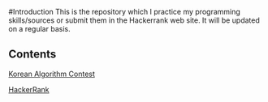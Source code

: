 #Introduction
This is the repository which I practice my programming skills/sources or submit them in the Hackerrank web site.
It will be updated on a regular basis.

Contents
---

[Korean Algorithm Contest](https://www.acmicpc.net/)

[HackerRank](https://www.hackerrank.com)

